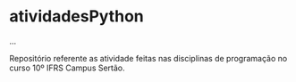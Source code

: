 # atividadesPython

...

Repositório referente as atividade feitas nas disciplinas de programação no curso 10º IFRS Campus Sertão.

